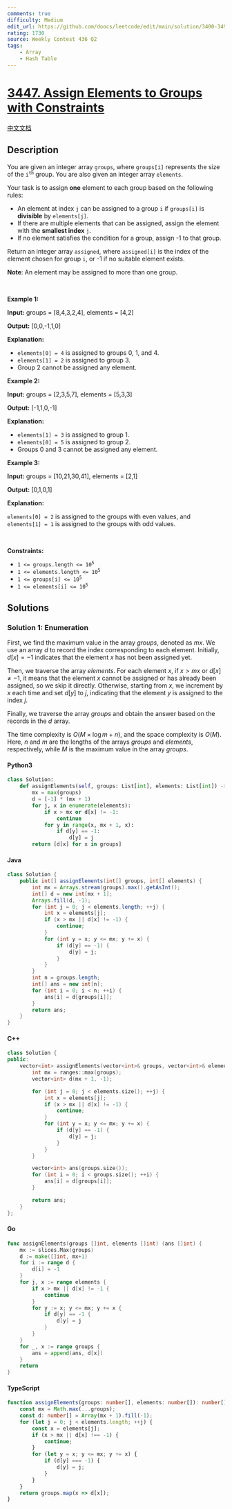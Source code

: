 ```yaml
---
comments: true
difficulty: Medium
edit_url: https://github.com/doocs/leetcode/edit/main/solution/3400-3499/3447.Assign%20Elements%20to%20Groups%20with%20Constraints/README_EN.md
rating: 1730
source: Weekly Contest 436 Q2
tags:
    - Array
    - Hash Table
---
```


<!-- problem:start -->

# [3447. Assign Elements to Groups with Constraints](https://leetcode.com/problems/assign-elements-to-groups-with-constraints)

[中文文档](/solution/3400-3499/3447.Assign%20Elements%20to%20Groups%20with%20Constraints/README.md)

## Description

<!-- description:start -->

<p>You are given an integer array <code>groups</code>, where <code>groups[i]</code> represents the size of the <code>i<sup>th</sup></code> group. You are also given an integer array <code>elements</code>.</p>

<p>Your task is to assign <strong>one</strong> element to each group based on the following rules:</p>

<ul>
	<li>An element at index <code>j</code> can be assigned to a group <code>i</code> if <code>groups[i]</code> is <strong>divisible</strong> by <code>elements[j]</code>.</li>
	<li>If there are multiple elements that can be assigned, assign the element with the <strong>smallest index</strong> <code>j</code>.</li>
	<li>If no element satisfies the condition for a group, assign -1 to that group.</li>
</ul>

<p>Return an integer array <code>assigned</code>, where <code>assigned[i]</code> is the index of the element chosen for group <code>i</code>, or -1 if no suitable element exists.</p>

<p><strong>Note</strong>: An element may be assigned to more than one group.</p>

<p>&nbsp;</p>
<p><strong class="example">Example 1:</strong></p>

<div class="example-block">
<p><strong>Input:</strong> <span class="example-io">groups = [8,4,3,2,4], elements = [4,2]</span></p>

<p><strong>Output:</strong> <span class="example-io">[0,0,-1,1,0]</span></p>

<p><strong>Explanation:</strong></p>

<ul>
	<li><code>elements[0] = 4</code> is assigned to groups 0, 1, and 4.</li>
	<li><code>elements[1] = 2</code> is assigned to group 3.</li>
	<li>Group 2 cannot be assigned any element.</li>
</ul>
</div>

<p><strong class="example">Example 2:</strong></p>

<div class="example-block">
<p><strong>Input:</strong> <span class="example-io">groups = [2,3,5,7], elements = [5,3,3]</span></p>

<p><strong>Output:</strong> <span class="example-io">[-1,1,0,-1]</span></p>

<p><strong>Explanation:</strong></p>

<ul>
	<li><code>elements[1] = 3</code> is assigned to group 1.</li>
	<li><code>elements[0] = 5</code> is assigned to group 2.</li>
	<li>Groups 0 and 3 cannot be assigned any element.</li>
</ul>
</div>

<p><strong class="example">Example 3:</strong></p>

<div class="example-block">
<p><strong>Input:</strong> <span class="example-io">groups = [10,21,30,41], elements = [2,1]</span></p>

<p><strong>Output:</strong> <span class="example-io">[0,1,0,1]</span></p>

<p><strong>Explanation:</strong></p>

<p><code>elements[0] = 2</code> is assigned to the groups with even values, and <code>elements[1] = 1</code> is assigned to the groups with odd values.</p>
</div>

<p>&nbsp;</p>
<p><strong>Constraints:</strong></p>

<ul>
	<li><code>1 &lt;= groups.length &lt;= 10<sup>5</sup></code></li>
	<li><code>1 &lt;= elements.length &lt;= 10<sup>5</sup></code></li>
	<li><code>1 &lt;= groups[i] &lt;= 10<sup>5</sup></code></li>
	<li><code>1 &lt;= elements[i] &lt;= 10<sup>5</sup></code></li>
</ul>

<!-- description:end -->

## Solutions

<!-- solution:start -->

### Solution 1: Enumeration

First, we find the maximum value in the array $\textit{groups}$, denoted as $\textit{mx}$. We use an array $\textit{d}$ to record the index corresponding to each element. Initially, $\textit{d}[x] = -1$ indicates that the element $x$ has not been assigned yet.

Then, we traverse the array $\textit{elements}$. For each element $x$, if $x > \textit{mx}$ or $\textit{d}[x] \neq -1$, it means that the element $x$ cannot be assigned or has already been assigned, so we skip it directly. Otherwise, starting from $x$, we increment by $x$ each time and set $\textit{d}[y]$ to $j$, indicating that the element $y$ is assigned to the index $j$.

Finally, we traverse the array $\textit{groups}$ and obtain the answer based on the records in the $\textit{d}$ array.

The time complexity is $O(M \times \log m + n)$, and the space complexity is $O(M)$. Here, $n$ and $m$ are the lengths of the arrays $\textit{groups}$ and $\textit{elements}$, respectively, while $M$ is the maximum value in the array $\textit{groups}$.

<!-- tabs:start -->

#### Python3

```python
class Solution:
    def assignElements(self, groups: List[int], elements: List[int]) -> List[int]:
        mx = max(groups)
        d = [-1] * (mx + 1)
        for j, x in enumerate(elements):
            if x > mx or d[x] != -1:
                continue
            for y in range(x, mx + 1, x):
                if d[y] == -1:
                    d[y] = j
        return [d[x] for x in groups]
```

#### Java

```java
class Solution {
    public int[] assignElements(int[] groups, int[] elements) {
        int mx = Arrays.stream(groups).max().getAsInt();
        int[] d = new int[mx + 1];
        Arrays.fill(d, -1);
        for (int j = 0; j < elements.length; ++j) {
            int x = elements[j];
            if (x > mx || d[x] != -1) {
                continue;
            }
            for (int y = x; y <= mx; y += x) {
                if (d[y] == -1) {
                    d[y] = j;
                }
            }
        }
        int n = groups.length;
        int[] ans = new int[n];
        for (int i = 0; i < n; ++i) {
            ans[i] = d[groups[i]];
        }
        return ans;
    }
}
```

#### C++

```cpp
class Solution {
public:
    vector<int> assignElements(vector<int>& groups, vector<int>& elements) {
        int mx = ranges::max(groups);
        vector<int> d(mx + 1, -1);

        for (int j = 0; j < elements.size(); ++j) {
            int x = elements[j];
            if (x > mx || d[x] != -1) {
                continue;
            }
            for (int y = x; y <= mx; y += x) {
                if (d[y] == -1) {
                    d[y] = j;
                }
            }
        }

        vector<int> ans(groups.size());
        for (int i = 0; i < groups.size(); ++i) {
            ans[i] = d[groups[i]];
        }

        return ans;
    }
};
```

#### Go

```go
func assignElements(groups []int, elements []int) (ans []int) {
	mx := slices.Max(groups)
	d := make([]int, mx+1)
	for i := range d {
		d[i] = -1
	}
	for j, x := range elements {
		if x > mx || d[x] != -1 {
			continue
		}
		for y := x; y <= mx; y += x {
			if d[y] == -1 {
				d[y] = j
			}
		}
	}
	for _, x := range groups {
		ans = append(ans, d[x])
	}
	return
}
```

#### TypeScript

```ts
function assignElements(groups: number[], elements: number[]): number[] {
    const mx = Math.max(...groups);
    const d: number[] = Array(mx + 1).fill(-1);
    for (let j = 0; j < elements.length; ++j) {
        const x = elements[j];
        if (x > mx || d[x] !== -1) {
            continue;
        }
        for (let y = x; y <= mx; y += x) {
            if (d[y] === -1) {
                d[y] = j;
            }
        }
    }
    return groups.map(x => d[x]);
}
```

<!-- tabs:end -->

<!-- solution:end -->

<!-- problem:end -->
